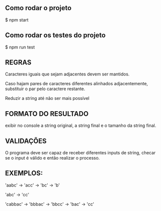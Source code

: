 ## Como rodar o projeto

$ npm start

## Como rodar os testes do projeto

$ npm run test

## REGRAS #

Caracteres iguais que sejam adjacentes devem ser mantidos.

Caso hajam pares de caracteres diferentes alinhados adjacentemente, 
substituir o par pelo caractere restante.

Reduzir a string até não ser mais possível

## FORMATO DO RESULTADO

exibir no console a string original, a string final e o tamanho da string final.

## VALIDAÇÕES

O programa deve ser capaz de receber diferentes inputs de string, checar se o 
input é válido e então realizar o processo.

## EXEMPLOS:

'aabc' -> 'acc' -> 'bc' -> 'b'

'abc' -> 'cc'

'cabbac' -> 'bbbac' -> 'bbcc' -> 'bac' -> 'cc'

